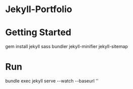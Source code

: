 # Jekyll-Portfolio

# Getting Started

gem install jekyll sass bundler jekyll-minifier jekyll-sitemap

# Run

bundle exec jekyll serve --watch --baseurl<space> ''
